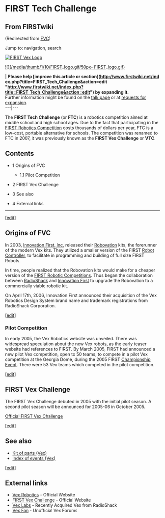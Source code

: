 # FIRST Tech Challenge

## From FIRSTwiki

(Redirected from [FVC](/index.php?title=FVC&redirect=no "FVC"))

Jump to: navigation, search

[![FIRST Vex Logo](/media/1/1d/VEX_logo.jpg)](Image:VEX_logo.jpg "FIRST Vex Logo")

[![](/media/thumb/1/10/FIRST_logo.gif/50px-
FIRST_logo.gif)](Image:FIRST_logo.gif)

| **Please help [improve this article or section](http://www.firstwiki.net/ind
ex.php?title=FIRST_Tech_Challenge&action=edit "http://www.firstwiki.net/index.php?title=FIRST_Tech_Challenge&action=edit") by expanding it.**<br>
Further information might be found on the [talk page](Talk:FIRST_Tech_Challenge "Talk:FIRST Tech Challenge") or at [requests for expansion](FIRSTwiki:Requests_for_expansion "FIRSTwiki:Requests for expansion").<br>
---|---

The **FIRST Tech Challenge** (or **FTC**) is a robotics competition aimed at middle school and high school ages. Due to the fact that participating in the [FIRST Robotics Competition](first) costs thousands of dollars per year, FTC is a low-cost, portable alternative for schools. The competition was renamed to FTC in 2007, it was previously known as the **FIRST Vex Challenge** or **VTC**.

## Contents

- 1 Origins of FVC

  - 1.1 Pilot Competition

- 2 FIRST Vex Challenge
- 3 See also
- 4 External links

--------------------------------------------------------------------------------

[[edit](/index.php?title=FIRST_Tech_Challenge&action=edit&section=1 "Edit
section: Origins of FVC")]

## Origins of FVC

In 2003, [Innovation First, Inc.](Innovation_First%2C_Inc. "Innovation First, Inc.") released their [Robovation](Robovation "Robovation") kits, the forerunner of the modern Vex kits. They utilized a smaller version of the FIRST [Robot Controller](Robot_Controller "Robot Controller"), to facilitate in programming and building of full size FIRST Robots.

In time, people realized that the Robovation kits would make for a cheaper version of the [FIRST Robotic Competitions](Regional "Regional"). Thus began the collaboration between [RadioShack](http://www.wikipedia.org/wiki/RadioShack "wikipedia:RadioShack") and [Innovation First](Innovation_First%2C_Inc. "Innovation First,
Inc.") to upgrade the Robovation to a commercially viable robotic kit.

On April 17th, 2006, Innovation First announced their acquisition of the Vex Robotics Design System brand name and trademark registrations from RadioShack Corporation.

[[edit](/index.php?title=FIRST_Tech_Challenge&action=edit&section=2 "Edit
section: Pilot Competition")]

### Pilot Competition

In early 2005, the Vex Robotics website was unveiled. There was widespread speculation about the new Vex robots, as the early teaser website had references to FIRST. By March 2005, FIRST had announced a new pilot Vex competition, open to 50 teams, to compete in a pilot Vex competition at the Georgia Dome, during the 2005 FIRST [Championship Event](Championship_Event "Championship Event"). There were 53 Vex teams which competed in the pilot competition.

[[edit](/index.php?title=FIRST_Tech_Challenge&action=edit&section=3 "Edit
section: FIRST Vex Challenge")]

## FIRST Vex Challenge

The FIRST Vex Challenge debuted in 2005 with the initial pilot season. A second pilot season will be announced for 2005-06 in October 2005.

[Official FIRST Vex Challenge](http://www.usfirst.org/Vex/ "http://www.usfirst.org/Vex/")

[[edit](/index.php?title=FIRST_Tech_Challenge&action=edit&section=4 "Edit
section: See also")]

## See also

- [Kit of parts (Vex)](Kit_of_parts_%28Vex%29 "Kit of parts \(Vex\)")
- [Index of events (Vex)](Index_of_events_%28Vex%29 "Index of events \(Vex\)")

[[edit](/index.php?title=FIRST_Tech_Challenge&action=edit&section=5 "Edit
section: External links")]

## External links

- [Vex Robotics](http://www.vexrobotics.com/ "http://www.vexrobotics.com/") - Official Website
- [FIRST Vex Challenge](http://www.usfirst.org/Vex/ "http://www.usfirst.org/Vex/") - Official Website
- [Vex Labs](http://www.vexlabs.com/ "http://www.vexlabs.com/") - Recently Acquired Vex from RadioShack
- [Vex Fan](http://www.vexfan.com/ "http://www.vexfan.com/") - Unofficial Vex Forums
